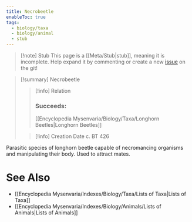 ```yaml
---
title: Necrobeetle
enableToc: true
tags:
  - biology/taxa
  - biology/animal
  - stub
---
```


> [!note] Stub
> This page is a [[Meta/Stub|stub]], meaning it is incomplete. Help expand it by commenting or create a new [issue](https://github.com/RagtimeGal/quartz--encyclopedia-mysenvaria/issues/new/choose) on the git!


> [!summary] Necrobeetle
> > [!info] Relation
> > ### Succeeds:
> > [[Encyclopedia Mysenvaria/Biology/Taxa/Longhorn Beetles|Longhorn Beetles]]
>
> > [!info] Creation Date
> > c. BT 426

Parasitic species of longhorn beetle capable of necromancing organisms and manipulating their body. Used to attract mates.

# See Also
- [[Encyclopedia Mysenvaria/Indexes/Biology/Taxa/Lists of Taxa|Lists of Taxa]]
- [[Encyclopedia Mysenvaria/Indexes/Biology/Animals/Lists of Animals|Lists of Animals]]
